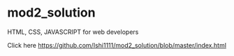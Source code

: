 # mod2_solution

HTML, CSS, JAVASCRIPT for web developers

Click here https://github.com/Ishi1111/mod2_solution/blob/master/index.html
